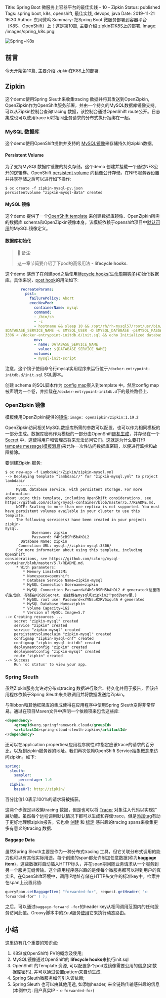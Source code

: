 Title: Spring Boot 微服务上容器平台的最佳实践 - 10 - Zipkin
Status: published
Tags: spring boot, k8s, openshift, 最佳实践, devops, java
Date: 2019-11-21 16:30
Author: 东风微鸣
Summary: 把Spring Boot 微服务部署到容器平台（K8S，OpenShift）上！这是第10篇, 主要介绍 zipkin在K8S上的部署.
Image: /images/spring_k8s.png

![Spring+K8s](./images/spring_k8s.png)

## 前言

今天开始第10篇, 主要介绍 zipkin在K8S上的部署.

## Zipkin

这个demo使用Spring Sleuth来收集tracing 数据并将其发送到OpenZipkin, OpenZipkin作为OpenShift服务部署，并由一个持久的MySQL数据库镜像支持。可以从Zipkin控制台查询tracing 数据，该控制台通过OpenShift route公开。日志集成也可以使用trace id将相同业务请求的分布式执行捆绑在一起。

### MySQL 数据库

这个demo使用OpenShift提供并支持的 [MySQL镜像](https://access.redhat.com/documentation/en-us/openshift_container_platform/3.7/html/using_images/database-images#using-images-db-images-mysql)来存储持久的zipkin数据。

#### Persistent Volume

为了支持MySQL数据库镜像的持久存储，这个demo 创建并挂载一个通过NFS公开的逻辑卷。OpenShift [persistent volume](https://raw.githubusercontent.com/RHsyseng/spring-boot-msa-ocp/master/Zipkin/zipkin-mysql-pv.json) 向镜像公开存储。在NFS服务器设置并共享存储之后可以进行如下操作:

```shell
$ oc create -f zipkin-mysql-pv.json
persistentvolume "zipkin-mysql-data" created
```

#### MySQL 镜像

这个demo 提供了一个[OpenShift template](https://raw.githubusercontent.com/RHsyseng/spring-boot-msa-ocp/master/Zipkin/zipkin-mysql.yml) 来创建数据库镜像、OpenZipkin所需的数据库 schema和OpenZipkin镜像本身。该模板依赖于openshift项目中[默认可用](https://github.com/RHsyseng/spring-boot-msa-ocp/blob/master/Zipkin/zipkin-mysql.yml#L275-L278)的MySQL镜像定义。

#### 数据库初始化

> :notebook: 备注:
>
> 这一章节简要介绍了下pod的高级用法 - **lifecycle hooks**.

这个demo 演示了在创建pod之后使用[lifecycle hooks(生命周期钩子)](https://access.redhat.com/documentation/en-us/openshift_container_platform/3.7/html/developer_guide/deployments#lifecycle-hooks)初始化数据库。具体来说，[post hook](https://github.com/RHsyseng/spring-boot-msa-ocp/blob/master/Zipkin/zipkin-mysql.yml#L192-L205)的用法如下:

```yaml
       recreateParams:
         post:
           failurePolicy: Abort
           execNewPod:
             containerName: mysql
             command:
             - /bin/sh
             - -c
             - hostname && sleep 10 && /opt/rh/rh-mysql57/root/usr/bin/mysql -h
$DATABASE_SERVICE_NAME -u $MYSQL_USER -D $MYSQL_DATABASE -p$MYSQL_PASSWORD -P
3306 < /docker-entrypoint-initdb.d/init.sql && echo Initialized database
             env:
             - name: DATABASE_SERVICE_NAME
               value: ${DATABASE_SERVICE_NAME}
             volumes:
             - mysql-init-script
```

注意，这个钩子使用命令行mysql实用程序来运行位于`/docker-entrypoint-initdb.d/init.sql` SQL脚本。

创建 schema 的SQL脚本作为 [config map](https://github.com/RHsyseng/spring-boot-msa-ocp/blob/master/Zipkin/zipkin-mysql.yml#L264-L266)嵌入到template 中。然后config map 被声明为一个卷，并挂载在`/docker-entrypoint-initdb.d`下的最终路径上.

### OpenZipkin 镜像

模板使用OpenZipkin提供的[镜像](https://github.com/RHsyseng/spring-boot-msa-ocp/blob/master/Zipkin/zipkin-mysql.yml#L145-L177): `image: openzipkin/zipkin:1.19.2`

OpenZipkin访问相关MySQL数据库所需的参数可以配置，也可以作为相同模板的一部分生成。数据库密码作为模板的一部分由OpenShift[随机生成](https://github.com/RHsyseng/spring-boot-msa-ocp/blob/master/Zipkin/zipkin-mysql.yml#L313-L324)，并存储在一个[Secret](https://github.com/RHsyseng/spring-boot-msa-ocp/blob/master/Zipkin/zipkin-mysql.yml#L21-L30) 中，这使得用户和管理员将来无法访问它们。这就是为什么要打印[tempate message(模板消息)](https://github.com/RHsyseng/spring-boot-msa-ocp/blob/master/Zipkin/zipkin-mysql.yml#L5-L11)来允许一次性访问数据库密码，以便进行监控和故障排除。

要创建Zipkin 服务:

```shell
$ oc new-app -f LambdaAir/Zipkin/zipkin-mysql.yml
--> Deploying template "lambdaair/" for "zipkin-mysql.yml" to project 
lambdaair
     ---------
     MySQL database service, with persistent storage. For more information 
about using this template, including OpenShift considerations, see 
https://github.com/sclorg/mysql-container/blob/master/5.7/README.md.
     NOTE: Scaling to more than one replica is not supported. You must 
have persistent volumes available in your cluster to use this template.
     The following service(s) have been created in your project: zipkin-
mysql.
            Username: zipkin
            Password: Y4hScBSPH5bAhDL2 
       Database Name: zipkin
      Connection URL: mysql://zipkin-mysql:3306/
     For more information about using this template, including OpenShift 
considerations, see https://github.com/sclorg/mysql-
container/blob/master/5.7/README.md.
     * With parameters:
        * Memory Limit=512Mi
        * Namespace=openshift
        * Database Service Name=zipkin-mysql
        * MySQL Connection Username=zipkin
        * MySQL Connection Password=Y4hScBSPH5bAhDL2 # generated(这里随机生成的, 存储在K8S的Secret, 会挂载在mysql和zipkin2个pod的env里.)
        * MySQL root user Password=xYVNsuRXRV5xqu4A # generated
        * MySQL Database Name=zipkin
        * Volume Capacity=1Gi
        * Version of MySQL Image=5.7
--> Creating resources ...
    secret "zipkin-mysql" created
    service "zipkin" created
    service "zipkin-mysql" created
    persistentvolumeclaim "zipkin-mysql" created
    configmap "zipkin-mysql-cnf" created
    configmap "zipkin-mysql-initdb" created
    deploymentconfig "zipkin" created
    deploymentconfig "zipkin-mysql" created
    route "zipkin" created
--> Success
    Run 'oc status' to view your app.
```

### Spring Sleuth

虽然Zipkin服务允许对分布式tracing 数据进行聚合、持久化并用于报告，但该应用程序依赖于Spring Sleuth来关联调用并将数据发送给Zipkin。

与Ribbon和其他框架库的集成使得在应用程序中使用Spring Sleuth变得非常容易。通过在项目Maven文件中声明一个依赖项来包含这些库:

```xml
<dependency>
    <groupId>org.springframework.cloud</groupId>
    <artifactId>spring-cloud-sleuth-zipkin</artifactId>
</dependency>
```

还可以在application properties(应用程序属性)中指定应该trace的请求的百分比，以及到zipkin服务器的地址。我们再次依赖OpenShift Service抽象概念来访问zipkin。如下:

```yaml
spring:
  sleuth:
    sampler:
      percentage: 1.0
  zipkin:
    baseUrl: http://zipkin/
```

百分比值1.0表示100%的请求将被捕获。

这两个步骤足以收集tracing 数据，但是也可以将 [Tracer](https://github.com/RHsyseng/spring-boot-msa-ocp/blob/master/Presentation/src/main/java/com/redhat/refarch/obsidian/brownfield/lambdaair/presentation/service/API_GatewayController.java#L63) 对象注入代码以实现扩展功能。虽然每个远程调用默认情况下都可以生成和存储trace，但是[添加tag](https://github.com/RHsyseng/spring-boot-msa-ocp/blob/master/Presentation/src/main/java/com/redhat/refarch/obsidian/brownfield/lambdaair/presentation/service/API_GatewayController.java#L68)有助于更好地理解zipkin报告。它也会 [创建](https://github.com/RHsyseng/spring-boot-msa-ocp/blob/master/Presentation/src/main/java/com/redhat/refarch/obsidian/brownfield/lambdaair/presentation/service/API_GatewayController.java#L68) 和 [标定](https://github.com/RHsyseng/spring-boot-msa-ocp/blob/master/Presentation/src/main/java/com/redhat/refarch/obsidian/brownfield/lambdaair/presentation/service/API_GatewayController.java#L124) 感兴趣的tracing spans来收集更多有意义的tracing 数据.

#### Baggage Data

虽然Spring Sleuth主要是作为一种分布式tracing 工具，但它关联分布式调用的能力也可以有其他实际用途。每个创建的span都允许附加任意数据(称为**baggage item**)，这些数据将自动插入HTTP标头，并在span期间随业务请求从一个服务到另一个服务无缝传输。这个应用程序感兴趣的是使每个微服务都可以得到用户的真实IP。在OpenShift环境中，调用IP地址存储在HTTP头文件的标准key中。检索并在span上设置此值:

```java
querySpan.setBaggageItem( "forwarded-for", request.getHeader( "x-
forwarded-for" ) );
```

之后，可以通过`baggage-forward -for`的header key从相同调用范围内的任何服务访问此值。Groovy脚本中的Zuul服务[使用](https://github.com/RHsyseng/spring-boot-msa-ocp/blob/master/Zuul/misc/ABTestingFilterBean.groovy#L32)它来执行动态路由。

## 小结

这里边有几个重要的知识点:

1. K8S(或OpenShift) PV的概念及使用;
2. MySQL镜像通过OpenShift的 **lifecycle hooks**来执行init.sql
3. OpenShift 的Template 资源, 可以配置多个pod或镜像需要公用的信息(如数据库密码), 并可以通过设置pattern来自动生成.
4. Spring Sleuth微服务如何引入该依赖;
5. Spring Sleuth 也可以由其他用途, 如添加header, 来全链路传输感兴趣的信息(本例中为: 用户真实IP - `x-forwarded-for`)

